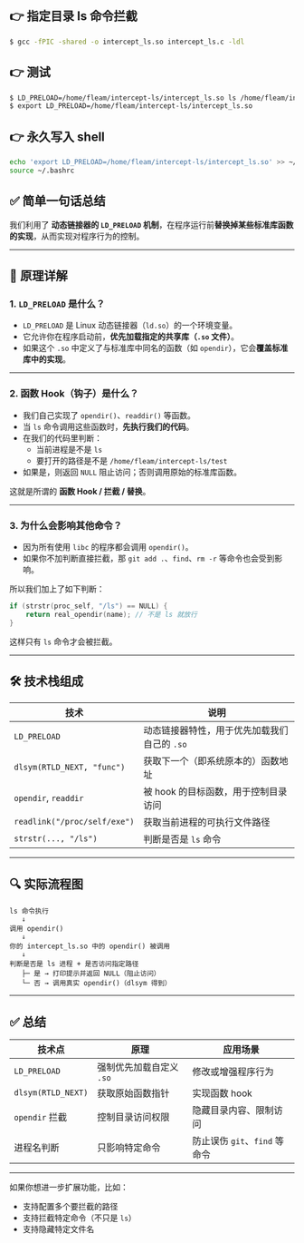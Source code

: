 
## 👉 指定目录 ls 命令拦截

```bash
$ gcc -fPIC -shared -o intercept_ls.so intercept_ls.c -ldl
```
## 👉 测试

```bash
$ LD_PRELOAD=/home/fleam/intercept-ls/intercept_ls.so ls /home/fleam/intercept-ls/test
$ export LD_PRELOAD=/home/fleam/intercept-ls/intercept_ls.so
```

## 👉 永久写入 shell

```bash
echo 'export LD_PRELOAD=/home/fleam/intercept-ls/intercept_ls.so' >> ~/.bashrc
source ~/.bashrc
```


## ✅ 简单一句话总结

我们利用了 **动态链接器的 `LD_PRELOAD` 机制**，在程序运行前**替换掉某些标准库函数的实现**，从而实现对程序行为的控制。

---

## 🧠 原理详解

### 1. `LD_PRELOAD` 是什么？

- `LD_PRELOAD` 是 Linux 动态链接器（`ld.so`）的一个环境变量。
- 它允许你在程序启动前，**优先加载指定的共享库（`.so` 文件）**。
- 如果这个 `.so` 中定义了与标准库中同名的函数（如 `opendir`），它会**覆盖标准库中的实现**。

---

### 2. 函数 Hook（钩子）是什么？

- 我们自己实现了 `opendir()`、`readdir()` 等函数。
- 当 `ls` 命令调用这些函数时，**先执行我们的代码**。
- 在我们的代码里判断：
  - 当前进程是不是 `ls`
  - 要打开的路径是不是 `/home/fleam/intercept-ls/test`
- 如果是，则返回 `NULL` 阻止访问；否则调用原始的标准库函数。

这就是所谓的 **函数 Hook / 拦截 / 替换**。

---

### 3. 为什么会影响其他命令？

- 因为所有使用 `libc` 的程序都会调用 `opendir()`。
- 如果你不加判断直接拦截，那 `git add .`、`find`、`rm -r` 等命令也会受到影响。

所以我们加上了如下判断：

```c
if (strstr(proc_self, "/ls") == NULL) {
    return real_opendir(name); // 不是 ls 就放行
}
```

这样只有 `ls` 命令才会被拦截。

---

## 🛠️ 技术栈组成

| 技术 | 说明 |
|------|------|
| `LD_PRELOAD` | 动态链接器特性，用于优先加载我们自己的 `.so` |
| `dlsym(RTLD_NEXT, "func")` | 获取下一个（即系统原本的）函数地址 |
| `opendir`, `readdir` | 被 hook 的目标函数，用于控制目录访问 |
| `readlink("/proc/self/exe")` | 获取当前进程的可执行文件路径 |
| `strstr(..., "/ls")` | 判断是否是 `ls` 命令 |

---

## 🔍 实际流程图

```
ls 命令执行
   ↓
调用 opendir()
   ↓
你的 intercept_ls.so 中的 opendir() 被调用
   ↓
判断是否是 ls 进程 + 是否访问指定路径
   ├─ 是 → 打印提示并返回 NULL（阻止访问）
   └─ 否 → 调用真实 opendir()（dlsym 得到）
```

---

## ✅ 总结

| 技术点 | 原理 | 应用场景 |
|--------|------|----------|
| `LD_PRELOAD` | 强制优先加载自定义 `.so` | 修改或增强程序行为 |
| `dlsym(RTLD_NEXT)` | 获取原始函数指针 | 实现函数 hook |
| `opendir` 拦截 | 控制目录访问权限 | 隐藏目录内容、限制访问 |
| 进程名判断 | 只影响特定命令 | 防止误伤 `git`、`find` 等命令 |

---

如果你想进一步扩展功能，比如：

- 支持配置多个要拦截的路径
- 支持拦截特定命令（不只是 `ls`）
- 支持隐藏特定文件名
